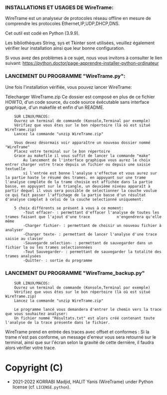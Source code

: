 
### INSTALLATIONS ET USAGES DE WireTrame:

WireTrame est un analyseur de protocoles réseau offline en mesure de comprendre les protocoles Ethernet,IP,UDP,DHCP,DNS.

Cet outil est codé en Python (3.9.9).

Les bibliothèques String, sys et Tkinter sont utilisées, veuillez également vérifier leur installation ainsi que leur bonne configuration.


Si vous avez des problèmes à ce sujet, nous vous invitons à consulter le lien suivant:
https://python.doctor/page-apprendre-installer-python-ordinateur


### LANCEMENT DU PROGRAMME "WireTrame.py":
Une fois l'installation vérifiée, vous pouvez lancer WireTrame:

Télecharger WireTrame.zip
	Ce dossier est composé en plus de ce fichier HOWTO, d'un code source, du code source éxécutable sans interface graphique, d'un makefile et enfin d'un README.

		SUR LINUX/MACOS:
		Ouvrez un terminal de commande (Konsole,Terminal par exemple)
		Vérifiez que vous êtes sur le bon répertoire (là où est situé WireTrame.zip)
		Lancez la commande "unzip WireTrame.zip"

		Vous devez désormais voir apparaître un nouveau dossier nommé "WireTrame"
		Placez votre terminal sur le bon répertoire
		Grace au makefile il vous suffit de lancer la commande "make"
			Au lancement de l'interface graphique vous aurez le choix entrer charger votre trace depuis un fichier ou depuis une saisie textuelle
			si l'entrée est bonne l'analyse s'effectue et vous aurez sur la partie haute le résumé des trames. en appuyant sur une trame l'analyse complète de la trame choisie est affichée dans la partie basse, en appuyant sur le triangle, un deuxième niveau apparaît à partir dequel il vous sera possible de selectionner la couche voulue ce qui fait passer l'affichage de la partie basse d'un résultat d'analyse complet à celui de la couche selectionné uniquement.

		5 choix différents se présent à vous à ce moment:
			-Tout effacer- : permettant d'effacer l'analyse de toutes les trames faisant que l'ajout d'une trace 			n'engendrera qu'elle même 
			-Charger fichier- : permettant de choisir un nouveau fichier à analyser
			-Charger texte- : permettant de lancer l'analyse d'une trace saisie au clavier
			-Sauvegarde selection- : permettant de sauvegarder dans un fichier la ou les trames selectionnnées
			-Tout Sauvegarder- : permettant de sauvegarder la totalité des trames analysées
			-Quitter- : sortie du programme


### LANCEMENT DU PROGRAMME "WireTrame_backup.py"
		SUR LINUX/MACOS:
		Ouvrez un terminal de commande (Konsole,Terminal par exemple)
		Vérifiez que vous êtes sur le bon répertoire (là où est situé WireTrame.zip)
		Lancez la commande "unzip WireTrame.zip"

		Le programme lancé vous demandera d'entrer le chemin vers la trace que vous souhaitez analyser:
		Un fichier nommé "Résultats.txt" est alors créé contenant toute l'analyse de la trace présente dans le fichier.

		

WireTrame prend en entrée des traces avec offset et conformes : 
Si la trame n'est pas conforme, un message d'erreur vous sera retourné sur le terminal, ainsi que sur l'écran selon la gravité de cette dernière, il faudra alors vérifier votre trace.



Copyright (C)
=============

  - 2021-2022 KORRABI Madjid, HALIT Yanis (WireTrame)
          under Python license (cf. `LICENSE.python`).
